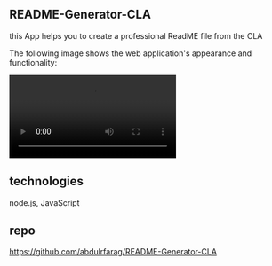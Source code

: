 ## README-Generator-CLA

   this App helps you to create a professional ReadME file from the CLA

The following image shows the web application's appearance and functionality:

![The weather app includes a search option, a list of cities, and a five-day forecast and current weather conditions for Atlanta.](./Untitled_%20Jan%2030%2C%202023%204_42%20PM.webm)

## technologies

node.js, JavaScript

## repo

https://github.com/abdulrfarag/README-Generator-CLA


  